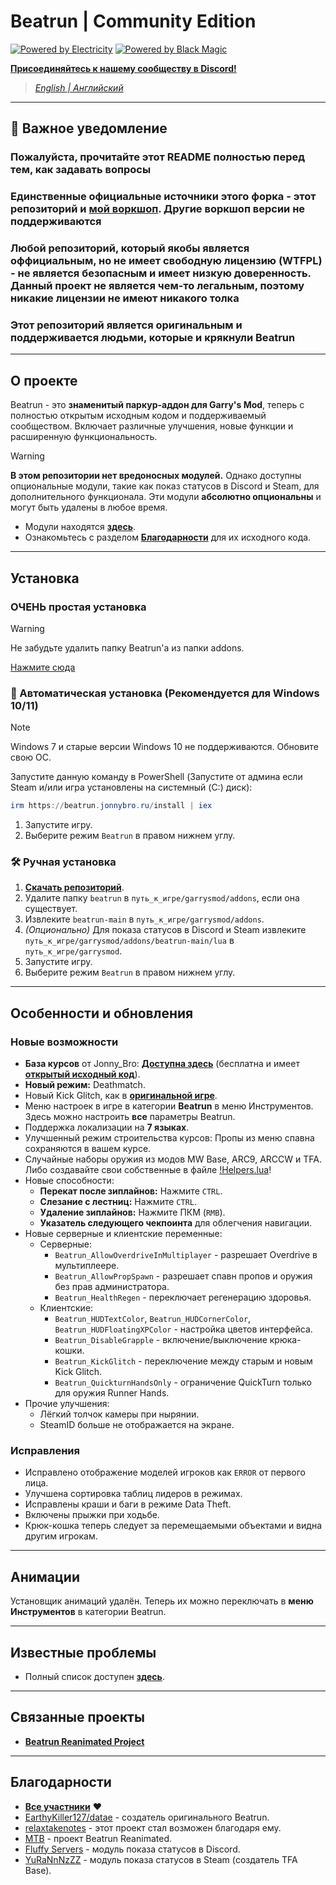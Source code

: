 # Beatrun | Community Edition

[![Powered by Electricity](https://forthebadge.com/images/featured/featured-powered-by-electricity.svg)](https://forthebadge.com)
[![Powered by Black Magic](https://forthebadge.com/images/badges/powered-by-black-magic.svg)](https://forthebadge.com)

[**Присоединяйтесь к нашему сообществу в Discord!**](https://discord.gg/93Psubbgsg)

> *[English | Английский](./README.md)*

---

## 🚨 Важное уведомление

### Пожалуйста, прочитайте этот README полностью перед тем, как задавать вопросы

### **Единственные официальные источники** этого форка - этот репозиторий и [мой воркшоп](https://steamcommunity.com/sharedfiles/filedetails/?id=3467179024). Другие воркшоп версии не поддерживаются

### Любой репозиторий, который якобы является оффициальным, но не имеет свободную лицензию (WTFPL) - не является безопасным и имеет низкую доверенность. Данный проект не является чем-то легальным, поэтому никакие лицензии не имеют никакого толка

### Этот репозиторий является оригинальным и поддерживается людьми, которые и крякнули Beatrun

---

## О проекте

Beatrun - это **знаменитый паркур-аддон для Garry's Mod**, теперь с полностью открытым исходным кодом и поддерживаемый сообществом.
Включает различные улучшения, новые функции и расширенную функциональность.

> [!WARNING]
> **В этом репозитории нет вредоносных модулей.** Однако доступны опциональные модули, такие как показ статусов в Discord и Steam, для дополнительного функционала.
> Эти модули **абсолютно опциональны** и могут быть удалены в любое время.
>
> - Модули находятся **[здесь](https://github.com/JonnyBro/beatrun/tree/main/lua/bin)**.
> - Ознакомьтесь с разделом **[Благодарности](#благодарности)** для их исходного кода.

---

## Установка

### ОЧЕНЬ простая установка

> [!WARNING]
> Не забудьте удалить папку Beatrun'а из папки addons.

[Нажмите сюда](https://steamcommunity.com/sharedfiles/filedetails/?id=3467179024)

### 🔧 Автоматическая установка (Рекомендуется для Windows 10/11)

> [!NOTE]
> Windows 7 и старые версии Windows 10 не поддерживаются. Обновите свою ОС.

Запустите данную команду в PowerShell (Запустите от админа если Steam и/или игра установлены на системный (C:) диск):

```powershell
irm https://beatrun.jonnybro.ru/install | iex
```

1. Запустите игру.
2. Выберите режим `Beatrun` в правом нижнем углу.

### 🛠️ Ручная установка

1. **[Скачать репозиторий](https://github.com/JonnyBro/beatrun/archive/refs/heads/master.zip)**.
2. Удалите папку `beatrun` в `путь_к_игре/garrysmod/addons`, если она существует.
3. Извлеките `beatrun-main` в `путь_к_игре/garrysmod/addons`.
4. *(Опционально)* Для показа статусов в Discord и Steam извлеките `путь_к_игре/garrysmod/addons/beatrun-main/lua` в `путь_к_игре/garrysmod`.
5. Запустите игру.
6. Выберите режим `Beatrun` в правом нижнем углу.

---

## Особенности и обновления

### Новые возможности

- **База курсов** от Jonny_Bro: **[Доступна здесь](https://courses.jonnybro.ru)** (бесплатна и имеет **[открытый исходный код](https://git.jonnybro.ru/jonny_bro/beatrun-courses-server)**).
- **Новый режим:** Deathmatch.
- Новый Kick Glitch, как в **[оригинальной игре](https://www.youtube.com/watch?v=zK5y3NBUStc)**.
- Меню настроек в игре в категории **Beatrun** в меню Инструментов. Здесь можно настроить **все** параметры Beatrun.
- Поддержка локализации на **7 языках**.
- Улучшенный режим строительства курсов: Пропы из меню спавна сохраняются в вашем курсе.
- Случайные наборы оружия из модов MW Base, ARC9, ARCCW и TFA. Либо создавайте свои собственные в файле [!Helpers.lua](./gamemodes/beatrun/gamemode/sh/!Helpers.lua#L7)!
- Новые способности:
  - **Перекат после зиплайнов:** Нажмите `CTRL`.
  - **Слезание с лестниц:** Нажмите `CTRL`.
  - **Удаление зиплайнов:** Нажмите ПКМ (`RMB`).
  - **Указатель следующего чекпоинта** для облегчения навигации.
- Новые серверные и клиентские переменные:
  - Серверные:
    - `Beatrun_AllowOverdriveInMultiplayer` - разрешает Overdrive в мультиплеере.
    - `Beatrun_AllowPropSpawn` - разрешает спавн пропов и оружия без прав администратора.
    - `Beatrun_HealthRegen` - переключает регенерацию здоровья.
  - Клиентские:
    - `Beatrun_HUDTextColor`, `Beatrun_HUDCornerColor`, `Beatrun_HUDFloatingXPColor` - настройка цветов интерфейса.
    - `Beatrun_DisableGrapple` - включение/выключение крюка-кошки.
    - `Beatrun_KickGlitch` - переключение между старым и новым Kick Glitch.
    - `Beatrun_QuickturnHandsOnly` - ограничение QuickTurn только для оружия Runner Hands.
- Прочие улучшения:
  - Лёгкий толчок камеры при нырянии.
  - SteamID больше не отображается на экране.

### Исправления

- Исправлено отображение моделей игроков как `ERROR` от первого лица.
- Улучшена сортировка таблиц лидеров в режимах.
- Исправлены краши и баги в режиме Data Theft.
- Включены прыжки при ходьбе.
- Крюк-кошка теперь следует за перемещаемыми объектами и видна другим игрокам.

---

## Анимации

Установщик анимаций удалён. Теперь их можно переключать в **меню Инструментов** в категории Beatrun.

---

## Известные проблемы

- Полный список доступен **[здесь](https://github.com/JonnyBro/beatrun/issues)**.

---

## Связанные проекты

- **[Beatrun Reanimated Project](https://github.com/JonnyBro/beatrun-anims)**

---

## Благодарности

- **[Все участники](https://github.com/JonnyBro/beatrun/graphs/contributors)** ❤️
- [EarthyKiller127/datae](https://www.youtube.com/channel/UCiFqPwGo4x0J65xafIaECDQ) - создатель оригинального Beatrun.
- [relaxtakenotes](https://github.com/relaxtakenotes) - этот проект стал возможен благодаря ему.
- [MTB](https://www.youtube.com/@MTB396) - проект Beatrun Reanimated.
- [Fluffy Servers](https://github.com/fluffy-servers/gmod-discord-rpc) - модуль показа статусов в Discord.
- [YuRaNnNzZZ](https://github.com/YuRaNnNzZZ/gmcl_steamrichpresencer) - модуль показа статусов в Steam (создатель TFA Base).
